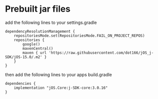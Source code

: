 # Prebuilt jar files

add the following lines to your settings.gradle
```
dependencyResolutionManagement {
    repositoriesMode.set(RepositoriesMode.FAIL_ON_PROJECT_REPOS)
    repositories {
        google()
        mavenCentral()
        maven { url 'https://raw.githubusercontent.com/dot166/jOS_j-SDK/jOS-15.0/.m2' }
    }
}
```

then add the following lines to your apps build.gradle
```
dependencies {
    implementation "jOS.Core:j-SDK-core:3.0.16"
}
```
